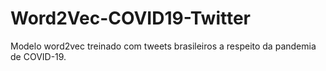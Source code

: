 # Word2Vec-COVID19-Twitter
Modelo word2vec treinado com tweets brasileiros a respeito da pandemia de COVID-19.

